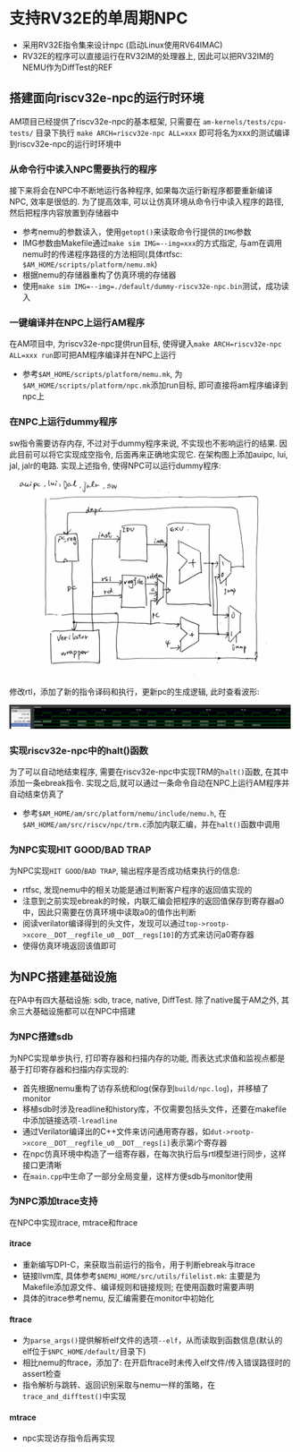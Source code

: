 # 支持RV32E的单周期NPC
- 采用RV32E指令集来设计npc (启动Linux使用RV64IMAC)
- RV32E的程序可以直接运行在RV32IM的处理器上, 因此可以把RV32IM的NEMU作为DiffTest的REF

## 搭建面向riscv32e-npc的运行时环境
AM项目已经提供了riscv32e-npc的基本框架, 只需要在 `am-kernels/tests/cpu-tests/` 目录下执行 `make ARCH=riscv32e-npc ALL=xxx` 即可将名为xxx的测试编译到riscv32e-npc的运行时环境中

### 从命令行中读入NPC需要执行的程序
接下来将会在NPC中不断地运行各种程序, 如果每次运行新程序都要重新编译NPC, 效率是很低的. 为了提高效率, 可以让仿真环境从命令行中读入程序的路径, 然后把程序内容放置到存储器中

- 参考nemu的参数读入，使用`getopt()`来读取命令行提供的`IMG`参数
- IMG参数由Makefile通过`make sim IMG=--img=xxx`的方式指定, 与am在调用nemu时的传递程序路径的方法相同(具体rtfsc: `$AM_HOME/scripts/platform/nemu.mk`)
- 根据nemu的存储器重构了仿真环境的存储器
- 使用`make sim IMG=--img=./default/dummy-riscv32e-npc.bin`测试，成功读入

### 一键编译并在NPC上运行AM程序
在AM项目中, 为riscv32e-npc提供run目标, 使得键入`make ARCH=riscv32e-npc ALL=xxx run`即可把AM程序编译并在NPC上运行

- 参考`$AM_HOME/scripts/platform/nemu.mk`, 为`$AM_HOME/scripts/platform/npc.mk`添加run目标, 即可直接将am程序编译到npc上

### 在NPC上运行dummy程序
sw指令需要访存内存, 不过对于dummy程序来说, 不实现也不影响运行的结果. 因此目前可以将它实现成空指令, 后面再来正确地实现它. 在架构图上添加auipc, lui, jal, jalr的电路. 实现上述指令, 使得NPC可以运行dummy程序:

<img src="../../figs/CamScanner 08-16-2024 12.24.jpg" width="500" />

修改rtl，添加了新的指令译码和执行，更新pc的生成逻辑, 此时查看波形:

<img src="../../figs/Screenshot from 2024-08-16 12-28-26.png"/>

### 实现riscv32e-npc中的halt()函数
为了可以自动地结束程序, 需要在riscv32e-npc中实现TRM的`halt()`函数, 在其中添加一条ebreak指令. 实现之后,就可以通过一条命令自动在NPC上运行AM程序并自动结束仿真了

- 参考`$AM_HOME/am/src/platform/nemu/include/nemu.h`, 在`$AM_HOME/am/src/riscv/npc/trm.c`添加内联汇编，并在`halt()`函数中调用

### 为NPC实现HIT GOOD/BAD TRAP
为NPC实现`HIT GOOD`/`BAD TRAP`, 输出程序是否成功结束执行的信息:

- rtfsc, 发现nemu中的相关功能是通过判断客户程序的返回值实现的
- 注意到之前实现ebreak的时候，内联汇编会把程序的返回值保存到寄存器a0中，因此只需要在仿真环境中读取a0的值作出判断
- 阅读verilator编译得到的头文件，发现可以通过`top->rootp->xcore__DOT__regfile_u0__DOT__regs[10]`的方式来访问a0寄存器
- 使得仿真环境返回该值即可

## 为NPC搭建基础设施
在PA中有四大基础设施: sdb, trace, native, DiffTest. 除了native属于AM之外, 其余三大基础设施都可以在NPC中搭建

### 为NPC搭建sdb
为NPC实现单步执行, 打印寄存器和扫描内存的功能, 而表达式求值和监视点都是基于打印寄存器和扫描内存实现的:

- 首先根据nemu重构了访存系统和log(保存到`build/npc.log`)，并移植了monitor
- 移植sdb时涉及readline和history库，不仅需要包括头文件，还要在makefile中添加链接选项`-lreadline`
- 通过Verilator编译出的C++文件来访问通用寄存器，如`dut->rootp->xcore__DOT__regfile_u0__DOT__regs[i]`表示第i个寄存器
- 在npc仿真环境中构造了一组寄存器，在每次执行后与rtl模型进行同步，这样接口更清晰
- 在`main.cpp`中生命了一部分全局变量，这样方便sdb与monitor使用

### 为NPC添加trace支持
在NPC中实现itrace, mtrace和ftrace

#### itrace
- 重新编写DPI-C，来获取当前运行的指令，用于判断ebreak与itrace
- 链接llvm库, 具体参考`$NEMU_HOME/src/utils/filelist.mk`: 主要是为Makefile添加源文件、编译规则和链接规则; 在使用函数时需要声明
- 具体的itrace参考nemu, 反汇编需要在monitor中初始化

#### ftrace
- 为`parse_args()`提供解析elf文件的选项`--elf`，从而读取到函数信息(默认的elf位于`$NPC_HOME/default/`目录下)
- 相比nemu的ftrace，添加了: 在开启ftrace时未传入elf文件/传入错误路径时的assert检查
- 指令解析与跳转、返回识别采取与nemu一样的策略，在`trace_and_difftest()`中实现

#### mtrace
- npc实现访存指令后再实现